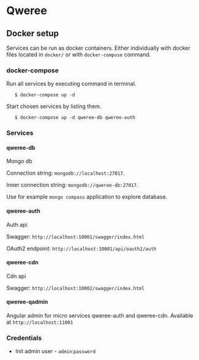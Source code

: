 
# Qweree

## Docker setup

Services can be run as docker containers. Either individually with docker files located in `docker/` or with `docker-compose` command.

### docker-compose

Run all services by executing command in terminal.

```
   $ docker-compose up -d
```

Start chosen services by listing them.
```
   $ docker-compose up -d qweree-db qweree-auth
```

### Services


#### qweree-db
Mongo db

Connection string: `mongodb://localhost:27017`.

Inner connection string: `mongodb://qweree-db:27017`.

Use for example `mongo compass` application to explore database.

#### qweree-auth
Auth api

Swagger: `http://localhost:10001/swagger/index.html`

OAuth2 endpoint: `http://localhost:10001/api/oauth2/auth`

#### qweree-cdn
Cdn api

Swagger: `http://localhost:10002/swagger/index.html`

#### qweree-qadmin
Angular admin for micro services qweree-auth and qweree-cdn. Available at `http://localhost:11001`

### Credentials
- Init admin user - `admin`:`password`